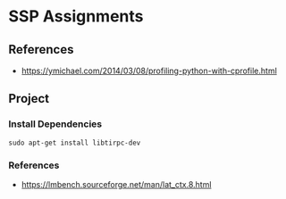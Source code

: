 # SSP Assignments

## References

- https://ymichael.com/2014/03/08/profiling-python-with-cprofile.html

## Project
### Install Dependencies

`sudo apt-get install libtirpc-dev`

### References

- https://lmbench.sourceforge.net/man/lat_ctx.8.html
